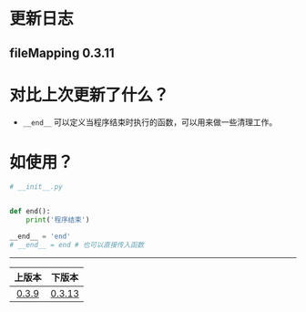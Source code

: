 # 更新日志
## fileMapping 0.3.11


# 对比上次更新了什么？

- `__end__` 可以定义当程序结束时执行的函数，可以用来做一些清理工作。


# 如使用？
```python
# __init__.py


def end():
    print('程序结束')

__end__ = 'end'
# __end__ = end # 也可以直接传入函数


```

------

|                   上版本                   |            下版本            |
|:---------------------------------------:|:-------------------------:|
| [0.3.9](changelog-0.3.9.md) | [0.3.13](../changelog.md) |

